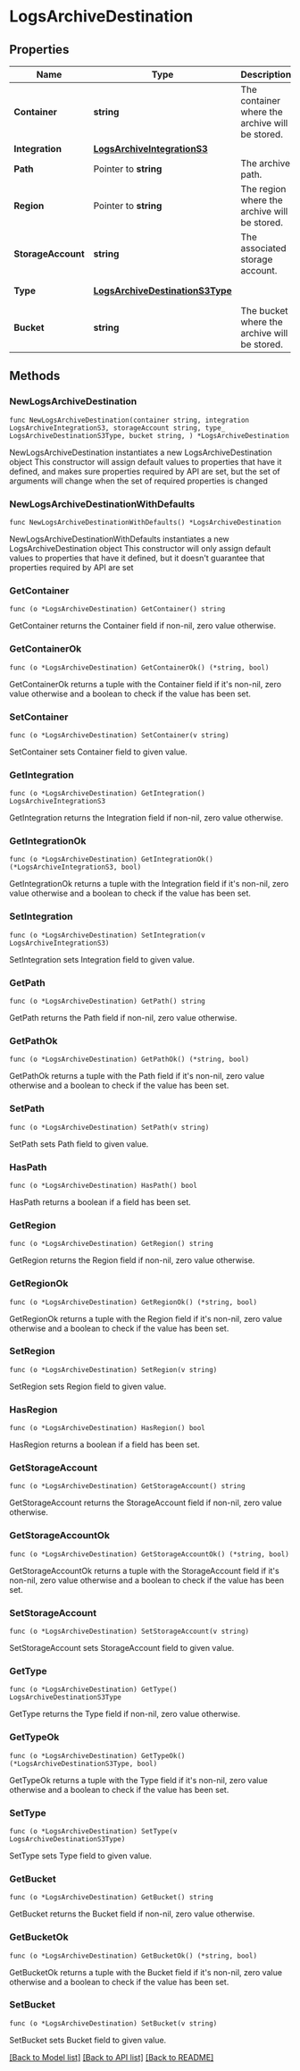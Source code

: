 # LogsArchiveDestination

## Properties

Name | Type | Description | Notes
------------ | ------------- | ------------- | -------------
**Container** | **string** | The container where the archive will be stored. | 
**Integration** | [**LogsArchiveIntegrationS3**](LogsArchiveIntegrationS3.md) |  | 
**Path** | Pointer to **string** | The archive path. | [optional] 
**Region** | Pointer to **string** | The region where the archive will be stored. | [optional] 
**StorageAccount** | **string** | The associated storage account. | 
**Type** | [**LogsArchiveDestinationS3Type**](LogsArchiveDestinationS3Type.md) |  | [default to LOGSARCHIVEDESTINATIONS3TYPE_S3]
**Bucket** | **string** | The bucket where the archive will be stored. | 

## Methods

### NewLogsArchiveDestination

`func NewLogsArchiveDestination(container string, integration LogsArchiveIntegrationS3, storageAccount string, type_ LogsArchiveDestinationS3Type, bucket string, ) *LogsArchiveDestination`

NewLogsArchiveDestination instantiates a new LogsArchiveDestination object
This constructor will assign default values to properties that have it defined,
and makes sure properties required by API are set, but the set of arguments
will change when the set of required properties is changed

### NewLogsArchiveDestinationWithDefaults

`func NewLogsArchiveDestinationWithDefaults() *LogsArchiveDestination`

NewLogsArchiveDestinationWithDefaults instantiates a new LogsArchiveDestination object
This constructor will only assign default values to properties that have it defined,
but it doesn't guarantee that properties required by API are set

### GetContainer

`func (o *LogsArchiveDestination) GetContainer() string`

GetContainer returns the Container field if non-nil, zero value otherwise.

### GetContainerOk

`func (o *LogsArchiveDestination) GetContainerOk() (*string, bool)`

GetContainerOk returns a tuple with the Container field if it's non-nil, zero value otherwise
and a boolean to check if the value has been set.

### SetContainer

`func (o *LogsArchiveDestination) SetContainer(v string)`

SetContainer sets Container field to given value.


### GetIntegration

`func (o *LogsArchiveDestination) GetIntegration() LogsArchiveIntegrationS3`

GetIntegration returns the Integration field if non-nil, zero value otherwise.

### GetIntegrationOk

`func (o *LogsArchiveDestination) GetIntegrationOk() (*LogsArchiveIntegrationS3, bool)`

GetIntegrationOk returns a tuple with the Integration field if it's non-nil, zero value otherwise
and a boolean to check if the value has been set.

### SetIntegration

`func (o *LogsArchiveDestination) SetIntegration(v LogsArchiveIntegrationS3)`

SetIntegration sets Integration field to given value.


### GetPath

`func (o *LogsArchiveDestination) GetPath() string`

GetPath returns the Path field if non-nil, zero value otherwise.

### GetPathOk

`func (o *LogsArchiveDestination) GetPathOk() (*string, bool)`

GetPathOk returns a tuple with the Path field if it's non-nil, zero value otherwise
and a boolean to check if the value has been set.

### SetPath

`func (o *LogsArchiveDestination) SetPath(v string)`

SetPath sets Path field to given value.

### HasPath

`func (o *LogsArchiveDestination) HasPath() bool`

HasPath returns a boolean if a field has been set.

### GetRegion

`func (o *LogsArchiveDestination) GetRegion() string`

GetRegion returns the Region field if non-nil, zero value otherwise.

### GetRegionOk

`func (o *LogsArchiveDestination) GetRegionOk() (*string, bool)`

GetRegionOk returns a tuple with the Region field if it's non-nil, zero value otherwise
and a boolean to check if the value has been set.

### SetRegion

`func (o *LogsArchiveDestination) SetRegion(v string)`

SetRegion sets Region field to given value.

### HasRegion

`func (o *LogsArchiveDestination) HasRegion() bool`

HasRegion returns a boolean if a field has been set.

### GetStorageAccount

`func (o *LogsArchiveDestination) GetStorageAccount() string`

GetStorageAccount returns the StorageAccount field if non-nil, zero value otherwise.

### GetStorageAccountOk

`func (o *LogsArchiveDestination) GetStorageAccountOk() (*string, bool)`

GetStorageAccountOk returns a tuple with the StorageAccount field if it's non-nil, zero value otherwise
and a boolean to check if the value has been set.

### SetStorageAccount

`func (o *LogsArchiveDestination) SetStorageAccount(v string)`

SetStorageAccount sets StorageAccount field to given value.


### GetType

`func (o *LogsArchiveDestination) GetType() LogsArchiveDestinationS3Type`

GetType returns the Type field if non-nil, zero value otherwise.

### GetTypeOk

`func (o *LogsArchiveDestination) GetTypeOk() (*LogsArchiveDestinationS3Type, bool)`

GetTypeOk returns a tuple with the Type field if it's non-nil, zero value otherwise
and a boolean to check if the value has been set.

### SetType

`func (o *LogsArchiveDestination) SetType(v LogsArchiveDestinationS3Type)`

SetType sets Type field to given value.


### GetBucket

`func (o *LogsArchiveDestination) GetBucket() string`

GetBucket returns the Bucket field if non-nil, zero value otherwise.

### GetBucketOk

`func (o *LogsArchiveDestination) GetBucketOk() (*string, bool)`

GetBucketOk returns a tuple with the Bucket field if it's non-nil, zero value otherwise
and a boolean to check if the value has been set.

### SetBucket

`func (o *LogsArchiveDestination) SetBucket(v string)`

SetBucket sets Bucket field to given value.



[[Back to Model list]](../README.md#documentation-for-models) [[Back to API list]](../README.md#documentation-for-api-endpoints) [[Back to README]](../README.md)


